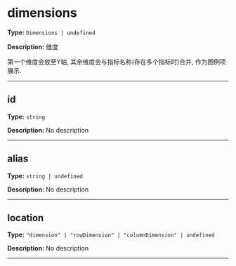 # dimensions

**Type:** `Dimensions | undefined`

**Description:**
维度
  
  第一个维度会放至Y轴, 其余维度会与指标名称(存在多个指标时)合并, 作为图例项展示.

---


## id

**Type:** `string`

**Description:**
No description

---

## alias

**Type:** `string | undefined`

**Description:**
No description

---

## location

**Type:** `"dimension" | "rowDimension" | "columnDimension" | undefined`

**Description:**
No description

---

